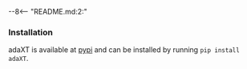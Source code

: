 --8<-- "README.md:2:"

### Installation

adaXT is available at [pypi](https://pypi.org/) and can be installed
by running ```pip install adaXT```.